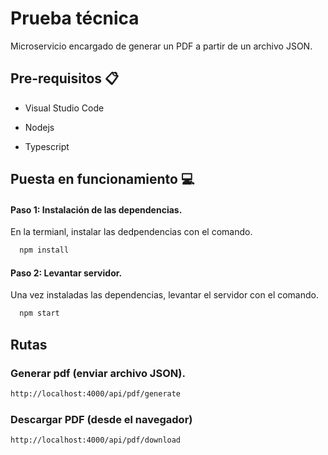# Prueba técnica

Microservicio encargado de generar un PDF a partir de un archivo JSON.

## Pre-requisitos 📋 

 - Visual Studio Code 

 - Nodejs 

 - Typescript


## Puesta en funcionamiento 💻 

#### Paso 1: Instalación de las dependencias.
En la termianl, instalar las dedpendencias con el comando. 
```bash
  npm install
```

#### Paso 2: Levantar servidor. 
Una vez instaladas las dependencias, levantar el servidor con el comando.
```bash
  npm start
```


## Rutas


### Generar pdf (enviar archivo JSON).
```bash
http://localhost:4000/api/pdf/generate
```


### Descargar PDF (desde el navegador)
```bash
http://localhost:4000/api/pdf/download
```
